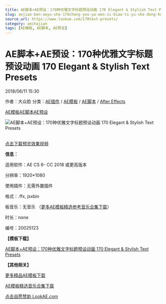 ```yaml
---
title: AE脚本+AE预设：170种优雅文字标题预设动画 170 Elegant & Stylish Text Presets
slug: aejiao-ben-aeyu-she-170chong-you-ya-wen-zi-biao-ti-yu-she-dong-hua-170-elegant-stylish-text-presets
source_url: https://www.lookae.com/170text-presets/
category: aechajian
tags: [AE模板, AE脚本, AE预设]
---
```

# AE脚本+AE预设：170种优雅文字标题预设动画 170 Elegant & Stylish Text Presets

2018/06/11 15:30

作者：大众脸
分类：[AE插件](https://www.lookae.com/after-effects/aechajian/) / [AE模板](https://www.lookae.com/after-effects/other-after-effects/) / [AE脚本](https://www.lookae.com/after-effects/aescripts/) / [After Effects](https://www.lookae.com/after-effects/)

[AE模板](https://www.lookae.com/tag/ae%e6%a8%a1%e6%9d%bf/)[AE脚本](https://www.lookae.com/tag/ae%e8%84%9a%e6%9c%ac/)[AE预设](https://www.lookae.com/tag/ae%e9%a2%84%e8%ae%be/)

![AE脚本+AE预设：170种优雅文字标题预设动画 170 Elegant & Stylish Text Presets](https://www.lookae.com/wp-content/uploads/2018/06/170-Text-Presets.jpg "AE脚本+AE预设：170种优雅文字标题预设动画 170 Elegant & Stylish Text Presets-LookAE.com")

[](https://s3.envato.com/h264-video-previews/7fe85adf-d089-4335-b08d-85c42e4d24ff/20025123.mp4?_=1")  
[点击下载预览效果视频](https://s3.envato.com/h264-video-previews/7fe85adf-d089-4335-b08d-85c42e4d24ff/20025123.mp4)

**信息：**

适用软件：AE CS 6- CC 2018 或更高版本

分辨率：1920\*1080

使用插件：无需外置插件

格式：.ffx, jsxbin

板音乐：无音乐 （[更多AE模板精选参考音乐合集下载](https://item.taobao.com/item.htm?spm=a1z10.1.w4004-2793089344.4.MUvxbV&id=37289930486)）

时长：none

编号：20025123

**【模板下载】**

[AE脚本+AE预设：170种优雅文字标题预设动画 170 Elegant & Stylish Text Presets](https://lookae.ctfile.com/fs/680462-294379923)

**【其他相关】**

[更多精品AE模板下载](https://www.lookae.com/after-effects/other-after-effects/)

[AE模板精选音乐合集下载](https://item.taobao.com/item.htm?spm=a1z10.1.w4004-2793089344.4.MUvxbV&id=37289930486)

[点击自愿赞助 LookAE.com](https://www.lookae.com/sponsor/)
